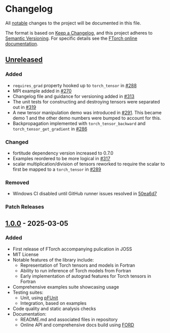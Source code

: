 # Changelog

All [notable](https://cambridge-iccs.github.io/FTorch/page/developer.html#versioning-and-changelog)
changes to the project will be documented in this file.

The format is based on [Keep a Changelog](https://keepachangelog.com/en/1.1.0/),
and this project adheres to [Semantic Versioning](https://semver.org/spec/v2.0.0.html).
For specific details see the [FTorch online documentation](https://cambridge-iccs.github.io/FTorch/page/developer.html#versioning-and-changelog).

## [Unreleased](https://github.com/Cambridge-ICCS/FTorch/compare/v1.0.0...HEAD)

### Added

- `requires_grad` property hooked up to `torch_tensor` in [#288](https://github.com/Cambridge-ICCS/FTorch/pull/288)
- MPI example added in [#270](https://github.com/Cambridge-ICCS/FTorch/pull/270)
- Changelog file and guidance for versioning added in [#313](https://github.com/Cambridge-ICCS/FTorch/pull/313)
- The unit tests for constructing and destroying tensors were separated out in
  [#319](https://github.com/Cambridge-ICCS/FTorch/pull/319)
- A new tensor manipulation demo was introduced in [#291](https://github.com/Cambridge-ICCS/FTorch/pull/291).
  This became demo 1 and the other demo numbers were bumped to account for this.
- Backpropagation implemented with `torch_tensor_backward` and
  `torch_tensor_get_gradient` in [#286](https://github.com/Cambridge-ICCS/FTorch/pull/286)

### Changed

- fortitude dependency version increased to 0.7.0
- Examples reordered to be more logical in [#317](https://github.com/Cambridge-ICCS/FTorch/pull/317)
- scalar multiplication/division of tensors reworked to require the scalar to first be mapped to a `torch_tensor` in [#289](https://github.com/Cambridge-ICCS/FTorch/pull/289)

### Removed

- Windows CI disabled until GitHub runner issues resolved in [50ea6d7](https://github.com/Cambridge-ICCS/FTorch/commit/50ea6d78d79ebe638ebe597e745c015549f12a61)

### Patch Releases


## [1.0.0](https://github.com/Cambridge-ICCS/FTorch/releases/tag/v1.0.0) - 2025-03-05

### Added

- First release of FTorch accompanying pulication in JOSS
- MIT License
- Notable features of the library include:
  - Representation of Torch tensors and models in Fortran
  - Ability to run inference of Torch models from Fortran
  - Early implementation of autograd features for Torch tensors in Fortran
- Comprehensive examples suite showcasing usage
- Testing suites:
  - Unit, using [pFUnit](https://github.com/Goddard-Fortran-Ecosystem/pFUnit)
  - Integration, based on examples
- Code quality and static analysis checks
- Documentation:
  - README.md and associated files in repository
  - Online API and comprehensive docs build using [FORD](https://forddocs.readthedocs.io/)
